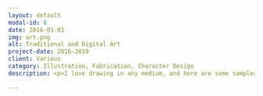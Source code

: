 ```yaml
---
layout: default
modal-id: 6
date: 2016-01-01
img: art.png
alt: Traditional and Digital Art
project-date: 2016-2019
client: Various
category: Illustration, Fabrication, Character Design
description: <p>I love drawing in any medium, and here are some samples (descriptions below each):</p><p align="center"><img src="img\artandillustration\stickermonster.png">Done digitally in Procrate on an iPad Pro with an Apple Pencil, this is my online persona, StickerMonster.</p><p align="center"><img src="img\artandillustration\dogfish.png">Created on my iPad Pro with Apple Pencil in Medibang Paint, this is the mascot I designed for Twitch streamer SleepingDogfish.</p><p align="center"><img src="img\artandillustration\dnd.png"></p><p align="center"><img src="img\artandillustration\gillyscene.png"></p><p align="center"><img src="img\artandillustration\process.png"></p><p align="center"><img src="img\artandillustration\biggs.png"></p><p align="center"><img src="img\artandillustration\paper.png"></p><p align="center"><img src="img\artandillustration\figuredrawings.png"></p>

---
```

